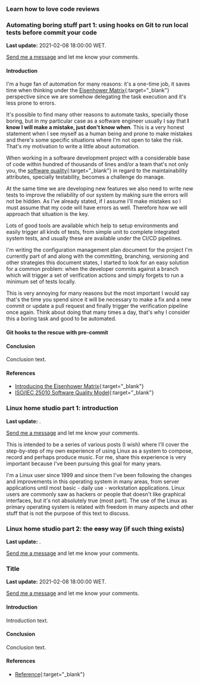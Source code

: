 ### Learn how to love code reviews

### Automating boring stuff part 1: using hooks on Git to run local tests before commit your code

**Last update:** 2021-02-08 18:00:00 WET.

[Send me a message](mailto:desconstruindo@furansa.me?subject=Comments%20on%20article%20Automating%20boring%20stuff%20part%201) and let me know your comments.

#### Introduction

I'm a huge fan of automation for many reasons: it's a one-time job, it saves time when thinking under the [Eisenhower Matrix](https://www.eisenhower.me/eisenhower-matrix){:target="_blank"} perspective since we are somehow delegating the task execution and it's less prone to errors.

It's possible to find many other reasons to automate tasks, specially those boring, but in my particular case as a software engineer usually I say that **I know I will make a mistake, just don't know when**. This is a very honest statement when I see myself as a human being and prone to make mistakes and there's some specific situations where I'm not open to take the risk. That's my motivation to write a little about automation.

When working in a software development project with a considerable base of code within hundred of thousands of lines and/or a team that's not only you, the [software quality](https://blog.codacy.com/iso-25010-software-quality-model){:target="_blank"} in regard to the maintainability attributes, specially testability, becomes a challenge do manage.

At the same time we are developing new features we also need to write new tests to improve the reliability of our system by making sure the errors will not be hidden. As I've already stated, if I assume I'll make mistakes so I must assume that my code will have errors as well. Therefore how we will approach that situation is the key.

Lots of good tools are available which help to setup environments and easily trigger all kinds of tests, from simple unit to complete integrated system tests, and usually these are available under the CI/CD pipelines.

I'm writing the configuration management plan document for the project I'm currently part of and along with the committing, branching, versioning and other strategies this document states, I started to look for an easy solution for a common problem: when the developer commits against a branch which will trigger a set of verification actions and simply forgets to run a minimum set of tests locally.

This is very annoying for many reasons but the most important I would say that's the time you spend since it will be necessary to make a fix and a new commit or update a pull request and finally trigger the verification pipeline once again. Think about doing that many times a day, that's why I consider this a boring task and good to be automated.

#### Git hooks to the rescue with pre-commit

#### Conclusion

Conclusion text.

#### References

* [Introducing the Eisenhower Matrix](https://www.eisenhower.me/eisenhower-matrix){:target="_blank"}
* [ISO/IEC 25010 Software Quality Model](https://blog.codacy.com/iso-25010-software-quality-model){:target="_blank"}

### Linux home studio part 1: introduction

**Last update:** .

[Send me a message](mailto:desconstruindo@furansa.me?subject=Comments%20on%20article%20Linux%20home%20studio%20part%201%20introduction) and let me know your comments.

This is intended to be a series of various posts (I wish) where I'll cover the step-by-step of my own experience of using Linux as a system to compose, record and perhaps produce music. For me, share this experience is very important because I've been pursuing this goal for many years.

I'm a Linux user since 1999 and since them I've been following the changes and improvements in this operating system in many areas, from server applications until most basic - daily use - workstation applications. Linux users are commonly saw as hackers or people that doesn't like graphical interfaces, but it's not absolutely true (most part). The use of the Linux as primary operating system is related with freedom in many aspects and other stuff that is not the purpose of this text to discuss.

### Linux home studio part 2: the ~~easy~~ way (if such thing exists)

**Last update:** .

[Send me a message](mailto:desconstruindo@furansa.me?subject=Comments%20on%20article%20Linux%20home%20studio%20part%202%20the%20easy%20way) and let me know your comments.

### Title

**Last update:** 2021-02-08 18:00:00 WET.

[Send me a message](mailto:desconstruindo@furansa.me?subject=Comments%20on%20article%20Title) and let me know your comments.

#### Introduction

Introduction text.

#### Conclusion

Conclusion text.

#### References

* [Reference](http://desconstruindo.eng.br){:target="_blank"}
